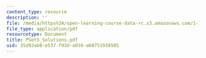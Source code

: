 ```yaml
---
content_type: resource
description: ''
file: /media/https%3A/open-learning-course-data-rc.s3.amazonaws.com/1-725j-chemicals-in-the-environment-fate-and-transport-fall-2004/35d92ab0e537f93da010a68751938505_PSet5_Solutions.pdf
file_type: application/pdf
resourcetype: Document
title: PSet5_Solutions.pdf
uid: 35d92ab0-e537-f93d-a010-a68751938505
---
```

